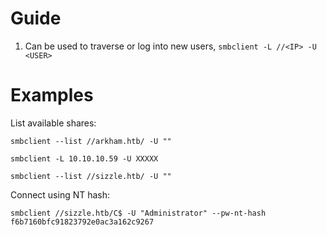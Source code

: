 
# Guide

1. Can be used to traverse or log into new users, `smbclient -L //<IP> -U <USER>`
# Examples

List available shares:

```
smbclient --list //arkham.htb/ -U ""
```

```
smbclient -L 10.10.10.59 -U XXXXX
```

```
smbclient --list //sizzle.htb/ -U ""
```

Connect using NT hash:
```
smbclient //sizzle.htb/C$ -U "Administrator" --pw-nt-hash f6b7160bfc91823792e0ac3a162c9267
```